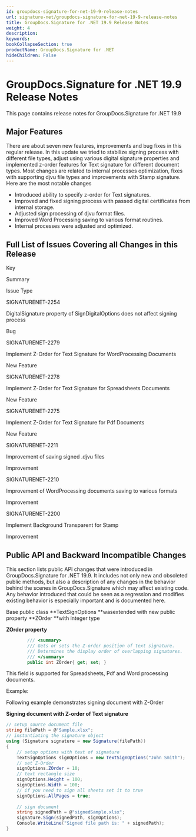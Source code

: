 ```yaml
---
id: groupdocs-signature-for-net-19-9-release-notes
url: signature-net/groupdocs-signature-for-net-19-9-release-notes
title: GroupDocs.Signature for .NET 19.9 Release Notes
weight: 4
description: 
keywords: 
bookCollapseSection: true
productName: GroupDocs.Signature for .NET
hideChildren: False
---
```


# GroupDocs.Signature for .NET 19.9 Release Notes

This page contains release notes for GroupDocs.Signature for .NET 19.9

## Major Features

There are about seven new features, improvements and bug fixes in this regular release. In this update we tried to stabilize signing process with different file types, adjust using various digital signature properties and implemented z-order features for Text signature for different document types. Most changes are related to internal processes optimization, fixes with supporting djvu file types and improvements with Stamp signature. Here are the most notable changes

*   Introduced ability to specify z-order for Text signatures.
*   Improved and fixed signing process with passed digital certificates from internal storage.
*   Adjusted sign processing of djvu format files.
*   Improved Word Processing saving to various format routines.
*   Internal processes were adjusted and optimized.

## Full List of Issues Covering all Changes in this Release

Key

Summary

Issue Type

SIGNATURENET-2254

DigitalSignature property of SignDigitalOptions does not affect signing process

Bug

SIGNATURENET-2279

Implement Z-Order for Text Signature for WordProcessing Documents

New Feature

SIGNATURENET-2278

Implement Z-Order for Text Signature for Spreadsheets Documents

New Feature

SIGNATURENET-2275

Implement Z-Order for Text Signature for Pdf Documents

New Feature

SIGNATURENET-2211

Improvement of saving signed .djvu files

Improvement

SIGNATURENET-2210

Improvement of WordProcessing documents saving to various formats

Improvement

SIGNATURENET-2200

Implement Background Transparent for Stamp

Improvement

## Public API and Backward Incompatible Changes

This section lists public API changes that were introduced in GroupDocs.Signature for .NET 19.9. It includes not only new and obsoleted public methods, but also a description of any changes in the behavior behind the scenes in GroupDocs.Signature which may affect existing code. Any behavior introduced that could be seen as a regression and modifies existing behavior is especially important and is documented here.

Base public class **TextSignOptions **wasextended with new public property **ZOrder **with integer type

**ZOrder property**

```csharp
        /// <summary>
        /// Gets or sets the Z-order position of text signature.        
        /// Determines the display order of overlapping signatures.
        /// </summary>
        public int ZOrder{ get; set; }
```

This field is supported for Spreadsheets, Pdf and Word processing documents.

Example:

Following example demonstrates signing document with Z-Order

**Signing document with Z-order of Text signature**

```csharp
// setup source document file
string filePath = @"Sample.xlsx";
// instantiating the signature object
using (Signature signature = new Signature(filePath))
{
    // setup options with text of signature
    TextSignOptions signOptions = new TextSignOptions("John Smith");
    // set Z-Order
    signOptions.ZOrder = 10;
    // text rectangle size
    signOptions.Height = 100;
    signOptions.Width = 100;
    // if you need to sign all sheets set it to true
    signOptions.AllPages = true;
    
    // sign document
    string signedPath = @"signedSample.xlsx";
    signature.Sign(signedPath, signOptions);
    Console.WriteLine("Signed file path is: " + signedPath);
}
```
